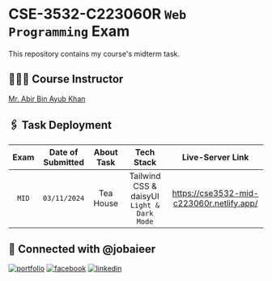 # CSE-3532-C223060R `Web Programming` Exam

This repository contains my course's midterm task.

## 👨🏻‍🏫 Course Instructor

[Mr. Abir Bin Ayub Khan](https://github.com/abirAbuAsim)

## 🖇️ Task Deployment

| Exam  | Date of Submitted | About Task |                 Tech Stack                 |             Live-Server Link              |
| :---: | :---------------: | :--------: | :----------------------------------------: | :---------------------------------------: |
| `MID` |   `03/11/2024`    | Tea House  | Tailwind CSS & daisyUI `Light & Dark Mode` | https://cse3532-mid-c223060r.netlify.app/ |

## 🔗 Connected with @jobaieer

[![portfolio](https://img.shields.io/badge/my_portfolio-000?style=for-the-badge&logo=ko-fi&logoColor=white)](https://jobaieer.surge.sh)
[![facebook](https://img.shields.io/badge/facebook-316FF6?style=for-the-badge&logo=facebook&logoColor=white)](https://facebook.com/jobaieerofficial)
[![linkedin](https://img.shields.io/badge/linkedin-0A66C2?style=for-the-badge&logo=linkedin&logoColor=white)](https://www.linkedin.com/in/jobaieer)
